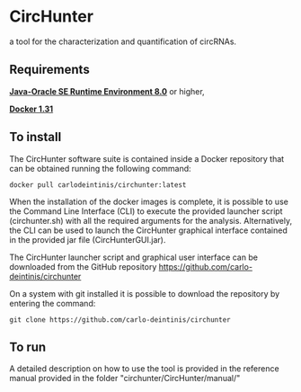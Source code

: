 # CircHunter
a tool  for the characterization and quantification of circRNAs.

## Requirements

[**Java-Oracle SE Runtime Environment 8.0**](http://www.oracle.com/technetwork/java/javase/downloads/jdk8-downloads-2133151.html) or higher,

[**Docker 1.31**](https://www.docker.com/)

## To install

The CircHunter software suite is contained inside a Docker repository that can be obtained running the following command:
```
docker pull carlodeintinis/circhunter:latest
```

When the installation of the docker images is complete, it is possible to use the Command Line Interface (CLI) to execute the provided launcher script (circhunter.sh) with all the required arguments for the analysis. Alternatively, the CLI can be used to launch the CircHunter graphical interface contained in the provided jar file (CircHunterGUI.jar).

The CircHunter launcher script and graphical user interface can be downloaded from the GitHub repository https://github.com/carlo-deintinis/circhunter 

On a system with git installed it is possible to download the repository by entering the command: 
```
git clone https://github.com/carlo-deintinis/circhunter
````


## To run

A detailed description on how to use the tool is provided in the reference manual provided in the folder "circhunter/CircHunter/manual/" 


